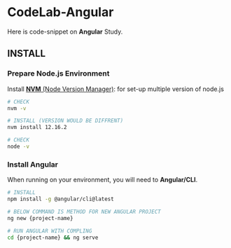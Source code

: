 # CodeLab-Angular

Here is code-snippet on **Angular** Study.

## INSTALL

### Prepare Node.js Environment

Install [**NVM** (Node Version Manager)](https://github.com/nvm-sh/nvm#install--update-script): for set-up multiple version of node.js

```bash
# CHECK
nvm -v

# INSTALL (VERSION WOULD BE DIFFRENT)
nvm install 12.16.2

# CHECK
node -v
```

### Install Angular

When running on your environment, you will need to **Angular/CLI**.

```bash
# INSTALL
npm install -g @angular/cli@latest

# BELOW COMMAND IS METHOD FOR NEW ANGULAR PROJECT
ng new {project-name}

# RUN ANGULAR WITH COMPLING
cd {project-name} && ng serve
```
